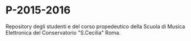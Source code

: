 # P-2015-2016
Repository degli studenti e del corso propedeutico della Scuola di Musica Elettronica del Conservatorio "S.Cecilia" Roma.
